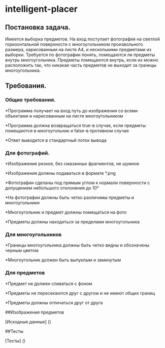 # intelligent-placer

## Постановка задача.
Имеется выборка предметов. На вход поступает фотография на светлой горизонтальной поверхности с многоугольником произвольного размера, нарисованным на листе А4, и несколькими предметами из выборки. Требуется по фотографии понять, помещаются ли предметы внутрь многоугольника. Предметы помещаются внутрь, если их можно расположить так, что никакая часть предметов не выходит за границы многоугольника.

## Требования.
### Общие требования.

*Программа получает на вход путь до изображения со всеми объектами и нарисованным на листе многоугольником

*Программа должна возвращаться true-в случае, если предметы помещаются в многоугольник и false-в противном случае

*Ответ выводится в стандартный поток вывода
### Для фотографий.

*Изображение резкое, без смазанных фрагментов, не шумное

*Изображения должны подаваться в формате *.png

*Фотографии сделаны под прямым углом к нормали поверхности с допущением небольшого отклонения до 10°

*На фотографии должны быть четко различимы предметы и многоугольники

*Многоугольник и предмет должны помещаться на фото

*Предметы должны находиться за пределами многоугольника

### Для многоугольников

*Границы многоугольника должны быть четко видны и обозначены черным цветом

*Многоугольник должен быть выпуклым и замкнутым
### Для предметов

*Предмет не должен сливаться с фоном

*Предметы не пересекаются друг с другом и не имеют общих границ

*Предметы должны отличаться друг от друга

##Изображения предметов

[Исходные данные] ()

##Тесты

[Тесты] ()
